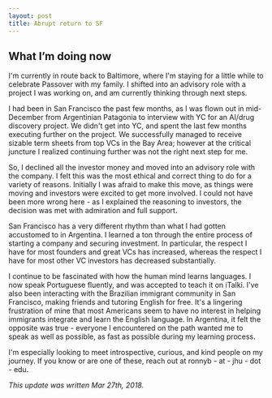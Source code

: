 ```yaml
---
layout: post
title: Abrupt return to SF
---
```


## What I’m doing now

I'm currently in route back to Baltimore, where I'm staying for a little while to celebrate Passover with my family. I shifted into an advisory role with a project I was working on, and am currently thinking through next steps.

I had been in San Francisco the past few months, as I was flown out in mid-December from Argentinian Patagonia to interview with YC for an AI/drug discovery project. We didn't get into YC, and spent the last few months executing further on the project. We successfully managed to receive sizable term sheets from top VCs in the Bay Area; however at the critical juncture I realized continuing further was not the right next step for me. 

So, I declined all the investor money and moved into an advisory role with the company. I felt this was the most ethical and correct thing to do for a variety of reasons. Initially I was afraid to make this move, as things were moving and investors were excited to get more involved. I could not have been more wrong here - as I explained the reasoning to investors, the decision was met with admiration and full support.

San Francisco has a very different rhythm than what I had gotten accustomed to in Argentina. I learned a ton through the entire process of starting a company and securing investment. In particular, the respect I have for most founders and great VCs has increased, whereas the respect I have for most other VC investors has decreased substantially.

I continue to be fascinated with how the human mind learns languages. I now speak Portuguese fluently, and was accepted to teach it on iTalki. I've also been interacting with the Brazilian immigrant community in San Francisco, making friends and tutoring English for free. It's a lingering frustration of mine that most Americans seem to have no interest in helping immigrants integrate and learn the English language. In Argentina, it felt the opposite was true - everyone I encountered on the path wanted me to speak as well as possible, as fast as possible during my learning process.

I'm especially looking to meet introspective, curious, and kind people on my journey. If you know or are one of these, reach out at ronnyb - at - jhu - dot - edu.

*This update was written Mar 27th, 2018.*
